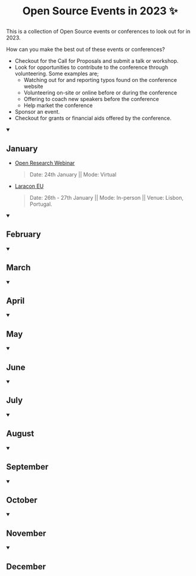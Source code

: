 
# <p align="center"> Open Source Events in 2023 :sparkles: </p>

This is a collection of Open Source events or conferences to look out for in 2023.

How can you make the best out of these events or conferences?
- Checkout for the Call for Proposals and submit a talk or workshop.
- Look for opportunities to contribute to the conference through volunteering. Some examples are;
  - Watching out for and reporting typos found on the conference website
  - Volunteering on-site or online before or during the conference
  - Offering to coach new speakers before the conference
  - Help market the conference
- Sponsor an event.
- Checkout for grants or financial aids offered by the conference.


<details open>
 <summary><h2> January </h2></summary>
  
- [Open Research Webinar](https://opensourceinnovation.eu/)
  > Date: 24th January || Mode: Virtual

- [Laracon EU](https://laracon.eu/)
  > Date: 26th - 27th January || Mode: In-person || Venue: Lisbon, Portugal.

</details>

<details open>
 <summary><h2> February </h2></summary>


</details>

<details open>
 <summary><h2> March </h2></summary>


</details>


<details open>
 <summary><h2> April </h2></summary>


</details>



<details open>
 <summary><h2> May </h2></summary>


</details>



<details open>
 <summary><h2> June </h2></summary>


</details>




<details open>
 <summary><h2> July </h2></summary>


</details>



<details open>
 <summary><h2> August </h2></summary>


</details>



<details open>
 <summary><h2> September </h2></summary>


</details>



<details open>
 <summary><h2> October </h2></summary>


</details>




<details open>
 <summary><h2> November </h2></summary>


</details>




<details open>
 <summary><h2> December </h2></summary>


</details>
